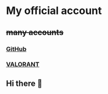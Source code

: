 # My official account
## ~~many accounts~~
### [GitHub](https://github.com/cheondohwa0305)
### [VALORANT](https://tracker.gg/valorant/profile/riot/%EB%B2%84%ED%8A%9C%EB%B2%84%EC%B5%9C%EA%B0%95S%EA%B8%89%EB%AF%B8%EC%86%8C%EB%85%80%20%EC%9C%A0%EC%A6%88%ED%95%98%EB%A6%AC%EC%BD%94%23%EC%8A%A4%ED%85%94%EB%9D%BC%EC%9D%B4%EB%B8%8C/overview)
## Hi there 👋
<!--
**cheondohwa0305/cheondohwa0305** is a ✨ _special_ ✨ repository because its `README.md` (this file) appears on your GitHub profile.

Here are some ideas to get you started:

- 🔭 I’m currently working on ...
- 🌱 I’m currently learning ...
- 👯 I’m looking to collaborate on ...
- 🤔 I’m looking for help with ...
- 💬 Ask me about ...
- 📫 How to reach me: ...
- 😄 Pronouns: ...
- ⚡ Fun fact: ...
-->
